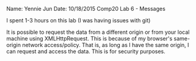Name: Yennie Jun
Date: 10/18/2015
Comp20 Lab 6 - Messages

I spent 1-3 hours on this lab (I was having issues with git)

It is possible to request the data from a different origin or 
from your local machine using XMLHttpRequest.
This is because of my browser's same-origin network access/policy.
That is, as long as I have the same origin, I can request and access
the data. This is for security purposes.


